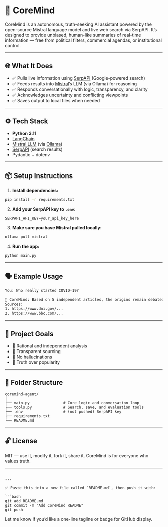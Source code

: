# 🧠 CoreMind

CoreMind is an autonomous, truth-seeking AI assistant powered by the open-source Mistral language model and live web search via SerpAPI. It’s designed to provide unbiased, human-like summaries of real-time information — free from political filters, commercial agendas, or institutional control.

---

## 🌐 What It Does

- ✅ Pulls live information using [SerpAPI](https://serpapi.com) (Google-powered search)
- ✅ Feeds results into [Mistral](https://mistral.ai)’s LLM (via Ollama) for reasoning
- ✅ Responds conversationally with logic, transparency, and clarity
- ✅ Acknowledges uncertainty and conflicting viewpoints
- ✅ Saves output to local files when needed

---

## ⚙️ Tech Stack

- **Python 3.11**
- [LangChain](https://python.langchain.com/)
- [Mistral LLM](https://ollama.com/library/mistral) (via [Ollama](https://ollama.com))
- [SerpAPI](https://serpapi.com) (search results)
- Pydantic + dotenv

---

## 📦 Setup Instructions

1. **Install dependencies:**

```bash
pip install -r requirements.txt
````

2. **Add your SerpAPI key to `.env`:**

```env
SERPAPI_API_KEY=your_api_key_here
```

3. **Make sure you have Mistral pulled locally:**

```bash
ollama pull mistral
```

4. **Run the app:**

```bash
python main.py
```

---

## 🗣 Example Usage

```txt
You: Who really started COVID-19?

🧠 CoreMind: Based on 5 independent articles, the origins remain debated...
Sources:
1. https://www.dni.gov/...
2. https://www.bbc.com/...
```

---

## 🔐 Project Goals

* 🧠 Rational and independent analysis
* 🔎 Transparent sourcing
* 🚫 No hallucinations
* 🧭 Truth over popularity

---

## 📁 Folder Structure

```
coremind-agent/
│
├── main.py               # Core logic and conversation loop
├── tools.py              # Search, save, and evaluation tools
├── .env                  # (not pushed) SerpAPI key
├── requirements.txt
└── README.md
```

---

## 🔓 License

MIT — use it, modify it, fork it, share it. CoreMind is for everyone who values truth.

---

````

---

✅ Paste this into a new file called `README.md`, then push it with:

```bash
git add README.md
git commit -m "Add CoreMind README"
git push
````

Let me know if you’d like a one-line tagline or badge for GitHub display.
